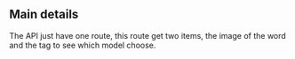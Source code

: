 ## Main details
The API just have one route, this route get two items, the image of the word and the tag to see which model choose.